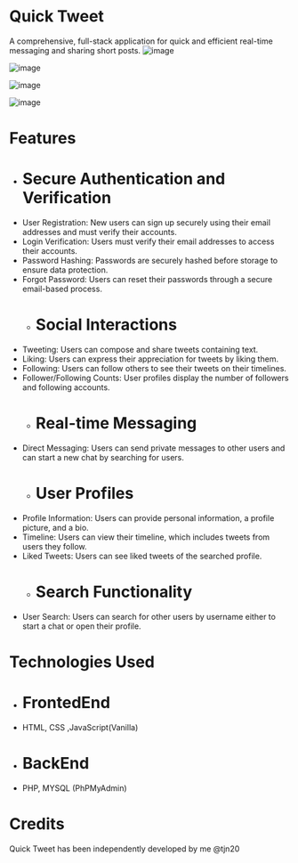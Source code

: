 # Quick Tweet
A comprehensive, full-stack application for quick and efficient real-time messaging and sharing short posts.
![image](https://github.com/tjn20/quickTweet/assets/142109365/a72c1af0-b5d9-4c50-b561-6fb73ebcc0f3)

![image](https://github.com/tjn20/quickTweet/assets/142109365/74036362-644b-4dde-a066-179bf46df35a)

![image](https://github.com/tjn20/quickTweet/assets/142109365/b0370ce3-6fda-4eaf-89d9-7ea9341734a3)

![image](https://github.com/tjn20/quickTweet/assets/142109365/68aa571f-8772-4c1f-a29c-774a96968b39)


# Features
  * # Secure Authentication and Verification 
* User Registration: New users can sign up securely using their email addresses and must verify their accounts.
* Login Verification: Users must verify their email addresses to access their accounts.
* Password Hashing: Passwords are securely hashed before storage to ensure data protection.
* Forgot Password: Users can reset their passwords through a secure email-based process.
  * # Social Interactions
* Tweeting: Users can compose and share tweets containing text.
* Liking: Users can express their appreciation for tweets by liking them.
* Following: Users can follow others to see their tweets on their timelines.
* Follower/Following Counts: User profiles display the number of followers and following accounts.
   * # Real-time Messaging
* Direct Messaging: Users can send private messages to other users and can start a new chat by searching for users.
   * # User Profiles
* Profile Information: Users can provide personal information, a profile picture, and a bio.
* Timeline: Users can view their timeline, which includes tweets from users they follow.
* Liked Tweets: Users can see liked tweets of the searched profile.
     * # Search Functionality
 * User Search: Users can search for other users by username either to start a chat or open their profile.
 
 # Technologies Used
 * # FrontedEnd
 * HTML, CSS ,JavaScript(Vanilla)
  * # BackEnd
 * PHP, MYSQL (PhPMyAdmin)

   
 # Credits
 Quick Tweet has been independently developed by me @tjn20





